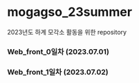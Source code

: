 # mogagso_23summer
2023년도 하계 모각소 활동을 위한 repository

### Web_front_0일차 (2023.07.01)
### Web_front_1일차 (2023.07.02)